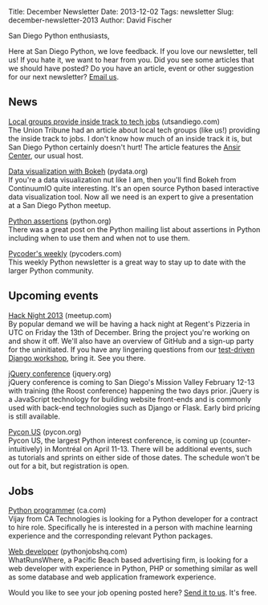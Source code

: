 Title: December Newsletter
Date: 2013-12-02
Tags: newsletter
Slug: december-newsletter-2013
Author: David Fischer


San Diego Python enthusiasts,

Here at San Diego Python, we love feedback. If you love our newsletter,
tell us! If you hate it, we want to hear from you. Did you see some articles
that we should have posted? Do you have an article, event or other suggestion
for our next newsletter? [Email us][email-us].

[email-us]: mailto:sandiegopython@gmail.com


News
----

[Local groups provide inside track to tech jobs][local-groups] (utsandiego.com) <br />
The Union Tribune had an article about local tech groups (like us!) providing
the inside track to jobs. I don't know how much of an inside track it is, but
San Diego Python certainly doesn't hurt! The article features the
[Ansir Center][ansir-center], our usual host.

[local-groups]: http://www.utsandiego.com/news/2013/nov/25/tp-tk/
[ansir-center]: http://ansirsd.com/


[Data visualization with Bokeh][bokeh] (pydata.org) <br />
If you're a data visualization nut like I am, then you'll find Bokeh from
ContinuumIO quite interesting. It's an open source Python based interactive
data visualization tool. Now all we need is an expert to give a presentation
at a San Diego Python meetup.

[bokeh]: http://bokeh.pydata.org/


[Python assertions][python-assertions] (python.org) <br />
There was a great post on the Python mailing list about assertions in Python
including when to use them and when not to use them.

[python-assertions]: https://mail.python.org/pipermail/python-list/2013-November/660401.html


[Pycoder's weekly][pycoders-weekly] (pycoders.com) <br />
This weekly Python newsletter is a great way to stay up to date with the
larger Python community.

[pycoders-weekly]: http://pycoders.com/


Upcoming events
---------------

[Hack Night 2013][hack-night] (meetup.com) <br />
By popular demand we will be having a hack night at Regent's Pizzeria in
UTC on Friday the 13th of December. Bring the project you're working on and
show it off. We'll also have an overview of GitHub and a sign-up party for
the uninitiated. If you have any lingering questions from our
[test-driven Django workshop][test-driven-django], bring it. See you there.

[hack-night]: http://www.meetup.com/pythonsd/events/147424202/
[test-driven-django]: http://test-driven-django-development.rtfd.org


[jQuery conference][jquery-con] (jquery.org) <br />
jQuery conference is coming to San Diego's Mission Valley February 12-13 with
training (the Roost conference) happening the two days prior. jQuery is
a JavaScript technology for building website front-ends and is commonly
used with back-end technologies such as Django or Flask. Early bird pricing
is still available.

[jquery-con]: http://events.jquery.org/2014/san-diego/


[Pycon US][pycon-us] (pycon.org) <br />
Pycon US, the largest Python interest conference, is coming up
(counter-intuitively) in Montréal on April 11-13. There will be additional
events, such as tutorials and sprints on either side of those dates. The
schedule won't be out for a bit, but registration is open.

[pycon-us]: https://us.pycon.org/2014/


Jobs
----

[Python programmer][python-programmer] (ca.com) <br />
Vijay from CA Technologies is looking for a Python developer for a contract
to hire role. Specifically he is interested in a person with machine learning
experience and the corresponding relevant Python packages.

[python-programmer]: http://www.ca.com/us/careers.aspx


[Web developer][web-developer] (pythonjobshq.com) <br />
WhatRunsWhere, a Pacific Beach based advertising firm, is looking for a web
developer with experience in Python, PHP or something similar as well as
some database and web application framework experience.

[web-developer]: http://www.pythonjobshq.com/jobs/5856-developer-at-whatrunswhere



Would you like to see your job opening posted here? [Send it to us][send-it].
It's free.

[send-it]: mailto:sandiegopython@gmail.com